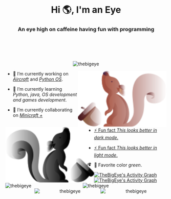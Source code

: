 <!-- ----------------------------------------------------------------------- Main README ----------------------------------------------------------------------------->
<h1 align="center">Hi 🌎, I'm an Eye</h1>
<h3 align="center">An eye high on caffeine having fun with programming</h3>

<div 
     style="padding: 20px; opacity: 0;height: 20px;" 
     onmouseout="alert('I see you!')">
</div>

<p 
   align="center"> 
  <img 
       src="https://komarev.com/ghpvc/?username=TheBigEye&label=Profile%20views&color=8d8d8d&style=flat" 
       alt="thebigeye" 
  />
</p>


<!-- Light or dark according to the github theme that the user has when viewing it -->

 <!-- light mode -->
<img 
     width="55%"
     align="right"
     src="Assets/Squirrel/Light.svg#gh-light-mode-only" 
     alt="Nice lightning!" 
/>

 <!-- Dark mode -->
<img 
     width="55%"
     align="left"
     src="Assets/Squirrel/Dark.svg#gh-dark-mode-only" 
     alt="Too dark!" 
/>


<!-- ----------------------------------------------------------------------------------------------------------------------------------------------------------------->
- 🔭 I’m currently working on *[Aircraft](https://github.com/TheBigEye/Aircraft)* and *[Python OS](https://github.com/TheBigEye/Python-OS)*.

- 🌱 I’m currently learning *Python, java, OS development and games development*.

- 👯 I’m currently collaborating on *[Minicraft +](https://github.com/MinicraftPlus/minicraft-plus-revived)*

<a href="https://github.com/TheBigEye#gh-light-mode-only">  <!-- light mode -->
   - ⚡ Fun fact *This looks better in dark mode*. 
</a> 

<a href="https://github.com/TheBigEye#gh-dark-mode-only">  <!-- Dark mode -->
   - ⚡ Fun fact *This looks better in light mode*.
</a> 

- 🎨 Favorite color *green*.

<!-- ----------------------------------------------------------------------------------------------------------------------------------------------------------------->

<!-- User stats -->
<p align="left">
     <a href="https://github.com/TheBigEye#gh-light-mode-only">
          <!-- Light mode -->
          <img
               width="48%"
               align="left"
               src="https://github-readme-stats.vercel.app/api?username=thebigeye&layout=compact&show_icons=true&theme=light&custom_title=&hide_border=true"
               alt="thebigeye"
          />
     </a>
     <a href="https://github.com/TheBigEye#gh-dark-mode-only">
          <!-- Dark mode -->
          <img
               width="48%"
               align="left"
               src="https://github-readme-stats.vercel.app/api?username=thebigeye&show_icons=true&bg_color=0d1117&title_color=cccccc&text_color=a0a0a0&icon_color=aaaaaa&custom_title=&hide_border=true"
               alt="thebigeye"
          />
     </a>
</p>
<!-- ----------------------------------------------------------------------------------------------------------------------------------------------------------------->

<!-- Top langs used -->
<p align="center">
    <a href="https://github.com/TheBigEye#gh-light-mode-only">
        <!-- Light mode -->
        <img
             width="41%"
             align="right"
             src="https://github-readme-stats.vercel.app/api/top-langs?username=TheBigEye&layout=compact&theme=light&custom_title=&hide_border=true&langs_count=6"                  alt="thebigeye"
        />
    </a>
    <a href="https://github.com/TheBigEye#gh-dark-mode-only">
        <!-- Dark mode -->
        <img
             width="41%"
             align="right"
             src="https://github-readme-stats.vercel.app/api/top-langs?username=TheBigEye&layout=compact&bg_color=0d1117&title_color=cccccc&text_color=a0a0a0&icon_color=aaaaaa&custom_title=&hide_border=true&langs_count=6"
             alt="thebigeye"
        />
    </a>
</p>
<!-- ----------------------------------------------------------------------------------------------------------------------------------------------------------------->

<!-- Contributions -->
<a href="https://github.com/TheBigEye#gh-light-mode-only">
     <img 
          alt="TheBigEye's Activity Graph" 
          src="https://denvercoder1-activity-graph.herokuapp.com/graph/?username=TheBigEye&bg_color=ffffff&color=0d0d0d&line=89CFF0&point=4f4f4f&custom_title=%20&hide_border=true" 
     />
</a>
<a href="https://github.com/TheBigEye#gh-dark-mode-only">
     <img 
          alt="TheBigEye's Activity Graph" 
          src="https://denvercoder1-activity-graph.herokuapp.com/graph/?username=TheBigEye&bg_color=0d1117&color=a0a0a0&line=000000&point=4f4f4f&custom_title=%20&hide_border=true" 
     />
</a>

<!-- ---------------------------------------------------------------------------- END -------------------------------------------------------------------------------->
